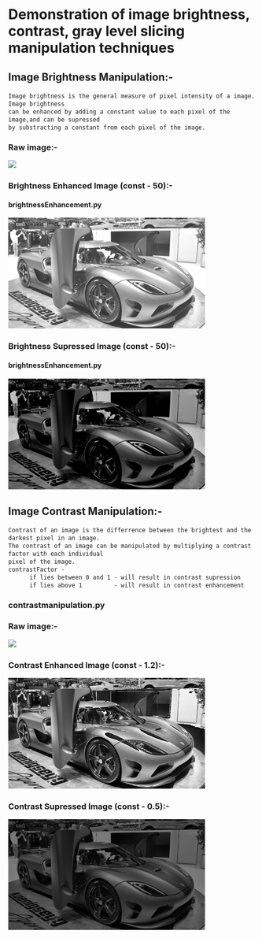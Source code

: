 # Demonstration of image brightness, contrast, gray level slicing manipulation techniques

## Image Brightness Manipulation:-
    Image brightness is the general measure of pixel intensity of a image. Image brightness 
    can be enhanced by adding a constant value to each pixel of the image,and can be supressed 
    by substracting a constant from each pixel of the image.
  
  ### Raw image:-
  <img src="agerabw.jpg" width="400">
    
  ### Brightness Enhanced Image (const - 50):-
  #### brightnessEnhancement.py
  <img src="brightness enhancement image.jpg" width="400"> 
  
  ### Brightness Supressed Image (const - 50):-
  #### brightnessEnhancement.py
  <img src="brightness supression image.jpg" width="400"> 
 
## Image Contrast Manipulation:-
    Contrast of an image is the differrence between the brightest and the darkest pixel in an image.
    The contrast of an image can be manipulated by multiplying a contrast factor with each individual 
    pixel of the image. 
    contrastFactor - 
          if lies between 0 and 1 - will result in contrast supression
          if lies above 1         - will result in contrast enhancement
  ### contrastmanipulation.py
  ### Raw image:-
  <img src="agerabw.jpg" width="400">
    
  ### Contrast Enhanced Image (const - 1.2):-
  <img src="contrasted image (1.2).jpg" width="400"> 
  
  ### Contrast Supressed Image (const - 0.5):-
  <img src="contrasted image (0.5).jpg" width="400"> 
  
   
